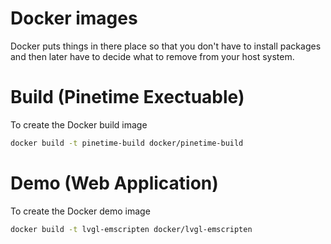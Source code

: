 Docker images
================================================================================
Docker puts things in there place so that you don't have to install packages and
then later have to decide what to remove from your host system.


<a id="build">Build</a> (Pinetime Exectuable)
================================================================================
To create the Docker build image
```sh
docker build -t pinetime-build docker/pinetime-build
```

<a id="demo">Demo</a> (Web Application)
================================================================================
To create the Docker demo image
```sh
docker build -t lvgl-emscripten docker/lvgl-emscripten
```


